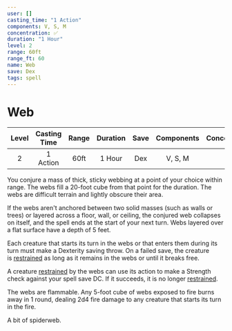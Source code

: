 ```yaml
---
user: []
casting_time: "1 Action"
components: V, S, M
concentration: ✅
duration: "1 Hour"
level: 2
range: 60ft
range_ft: 60
name: Web
save: Dex
tags: spell
---
```

# Web

| **Level** | **Casting Time** | **Range** | **Duration** | **Save** | **Components** | **Concentration** |
|:---:|:---:|:---:|:---:|:---:|:---:|:---:|
| 2 | 1 Action | 60ft | 1 Hour | Dex | V, S, M | ✅ |

You conjure a mass of thick, sticky webbing at a point of your choice within range. The webs fill a 20-foot cube from that point for the duration. The webs are difficult terrain and lightly obscure their area.

If the webs aren't anchored between two solid masses (such as walls or trees) or layered across a floor, wall, or ceiling, the conjured web collapses on itself, and the spell ends at the start of your next turn. Webs layered over a flat surface have a depth of 5 feet.

Each creature that starts its turn in the webs or that enters them during its turn must make a Dexterity saving throw. On a failed save, the creature is [restrained](https://www.dndbeyond.com/compendium/rules/basic-rules/appendix-a-conditions#Restrained) as long as it remains in the webs or until it breaks free.

A creature [restrained](https://www.dndbeyond.com/compendium/rules/basic-rules/appendix-a-conditions#Restrained) by the webs can use its action to make a Strength check against your spell save DC. If it succeeds, it is no longer [restrained](https://www.dndbeyond.com/compendium/rules/basic-rules/appendix-a-conditions#Restrained).

The webs are flammable. Any 5-foot cube of webs exposed to fire burns away in 1 round, dealing 2d4 fire damage to any creature that starts its turn in the fire.

A bit of spiderweb.